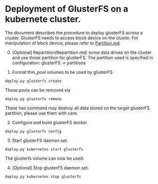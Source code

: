# Deployment of GlusterFS on a kubernete cluster. 

The document describes the procedure to deploy glusterFS across a cluster. GlusterFS needs to access block device on the cluster. For manipulation of block device, please refer to [Partition.md](Partition.md). 

0. [Optional] Repartition(Repartition.md) some data drives on the cluster and use those partition for glusterFS. 
  The partition used is specified in configuration: glusterFS -> partitions

1. Format thin_pool volumes to be used by glusterFS. 
  ```
  deploy.py glusterfs create 
  ```
  Those pools can be removed via
  ```
  deploy.py glusterfs remove
  ```
  These two command may destroy all data stored on the target glusterFS partition, please use them with care. 
  
2. Configure and build glusterFS docker 
  ```
  deploy.py glusterfs config
  ```
  
3. Start glusterFS daemon set. 
  ```
  deploy.py kubernetes start glusterfs
  ```
  The glusterfs volume can now be used. 
  
4. [Optional] Stop glusterFS daemon set. 
  ```
  deploy.py kubernetes stop glusterfs
  ```